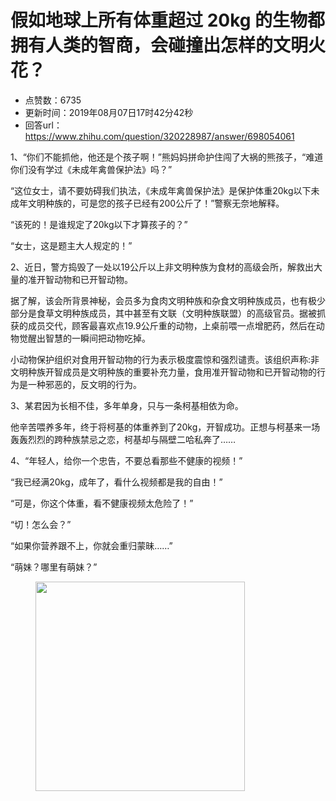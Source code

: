 # 假如地球上所有体重超过 20kg 的生物都拥有人类的智商，会碰撞出怎样的文明火花？
- 点赞数：6735
- 更新时间：2019年08月07日17时42分42秒
- 回答url：https://www.zhihu.com/question/320228987/answer/698054061
<body>
 <p data-pid="60mL-bSv">1、“你们不能抓他，他还是个孩子啊！”熊妈妈拼命护住闯了大祸的熊孩子，“难道你们没有学过《未成年禽兽保护法》吗？”</p>
 <p data-pid="uk-s44Al">“这位女士，请不要妨碍我们执法，《未成年禽兽保护法》是保护体重20kg以下未成年文明种族的，可是您的孩子已经有200公斤了！”警察无奈地解释。</p>
 <p data-pid="nKD5e3mJ">“该死的！是谁规定了20kg以下才算孩子的？”</p>
 <p data-pid="S-wCo8ZI">“女士，这是题主大人规定的！”</p>
 <p data-pid="_3VzjDKk">2、近日，警方捣毁了一处以19公斤以上非文明种族为食材的高级会所，解救出大量的准开智动物和已开智动物。</p>
 <p data-pid="F4a3qMA5">据了解，该会所背景神秘，会员多为食肉文明种族和杂食文明种族成员，也有极少部分是食草文明种族成员，其中甚至有文联（文明种族联盟）的高级官员。据被抓获的成员交代，顾客最喜欢点19.9公斤重的动物，上桌前喂一点增肥药，然后在动物觉醒出智慧的一瞬间把动物吃掉。</p>
 <p data-pid="N4WTvyyX">小动物保护组织对食用开智动物的行为表示极度震惊和强烈谴责。该组织声称:非文明种族开智成员是文明种族的重要补充力量，食用准开智动物和已开智动物的行为是一种邪恶的，反文明的行为。</p>
 <p data-pid="tRlAAQKJ">3、某君因为长相不佳，多年单身，只与一条柯基相依为命。</p>
 <p data-pid="ZfjUQ_at">他辛苦喂养多年，终于将柯基的体重养到了20kg，开智成功。正想与柯基来一场轰轰烈烈的跨种族禁忌之恋，柯基却与隔壁二哈私奔了……</p>
 <p data-pid="EdxtmsDI">4、“年轻人，给你一个忠告，不要总看那些不健康的视频！”</p>
 <p data-pid="AnizQ137">“我已经满20kg，成年了，看什么视频都是我的自由！”</p>
 <p data-pid="ZOPAr2Qh">“可是，你这个体重，看不健康视频太危险了！”</p>
 <p data-pid="ndta92eQ">“切！怎么会？”</p>
 <p data-pid="J3kwIO2D">“如果你营养跟不上，你就会重归蒙昧……”</p>
 <p data-pid="YNqcd1X_">“萌妹？哪里有萌妹？”</p>
 <figure data-size="normal">
  <img src="https://pic1.zhimg.com/50/v2-56ec7f2d930974c0b22c301aed29922b_720w.jpg?source=1940ef5c" data-rawwidth="335" data-rawheight="442" data-size="normal" data-original-token="v2-56ec7f2d930974c0b22c301aed29922b" data-default-watermark-src="https://picx.zhimg.com/50/v2-2af96d405cd9c881a54fa025d7632603_720w.jpg?source=1940ef5c" class="content_image" width="335">
 </figure>
</body>